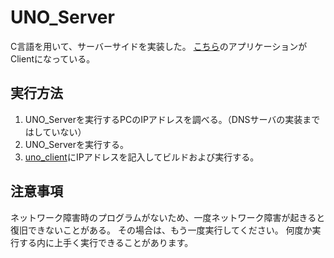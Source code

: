 # UNO_Server

C言語を用いて、サーバーサイドを実装した。
[こちら](https://github.com/takumah1234/uno_client/tree/master)のアプリケーションがClientになっている。

## 実行方法

1. UNO_Serverを実行するPCのIPアドレスを調べる。（DNSサーバの実装まではしていない）
2. UNO_Serverを実行する。
3. [uno_client](https://github.com/takumah1234/uno_client/tree/master)にIPアドレスを記入してビルドおよび実行する。

## 注意事項

ネットワーク障害時のプログラムがないため、一度ネットワーク障害が起きると復旧できないことがある。
その場合は、もう一度実行してください。
何度か実行する内に上手く実行できることがあります。
